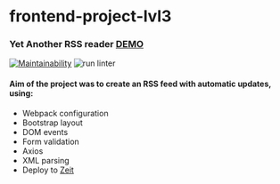 # frontend-project-lvl3

### Yet Another RSS reader [DEMO](https://frontend-project-lvl3-seven.now.sh/)

[![Maintainability](https://api.codeclimate.com/v1/badges/647f1cebec558cbaedd0/maintainability)](https://codeclimate.com/github/greenfrontend/frontend-project-lvl3/maintainability)
![run linter](https://github.com/greenfrontend/frontend-project-lvl3/workflows/run%20linter/badge.svg?branch=master) 

#### Aim of the project was to create an RSS feed with automatic updates, using:

* Webpack configuration
* Bootstrap layout
* DOM events
* Form validation
* Axios
* XML parsing
* Deploy to [Zeit](https://zeit.co/home)
